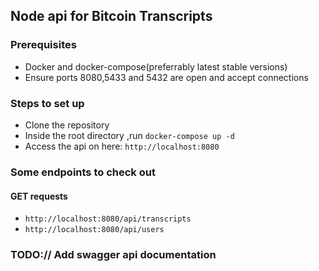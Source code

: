 ## Node api for Bitcoin Transcripts

### Prerequisites

- Docker and docker-compose(preferrably latest stable versions)
- Ensure ports 8080,5433 and 5432 are open and accept connections
    
### Steps to set up

- Clone the repository
- Inside the root directory ,run `docker-compose up -d`
- Access the api on here: `http://localhost:8080`


### Some endpoints to check out 

#### GET requests

-   `http://localhost:8080/api/transcripts`
-   `http://localhost:8080/api/users`

### TODO:// Add swagger api documentation
